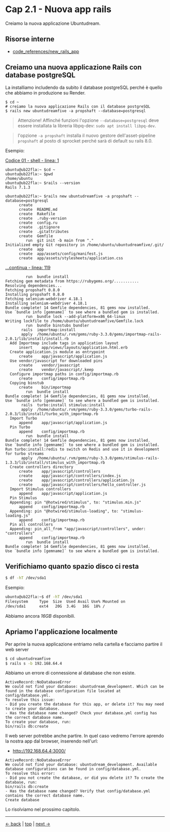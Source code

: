 # <a name="top"></a> Cap 2.1 - Nuova app rails

Creiamo la nuova applicazione Ubuntudream.



## Risorse interne

- [code_references/new_rails_app]()



## Creiamo una nuova applicazione Rails con database postgreSQL

La installiamo includendo da subito il database postgreSQL perché è quello che abbiamo in produzione su Render.

```shell
$ cd ~
# creiamo la nuova applicazione Rails con il database postgreSQL
$ rails new ubuntudreamfive -a propshaft --database=postgresql 
```

> Attenzione!
> Affinché funzioni l'opzione `--database=postgresql` deve essere installata la libreria libpq-dev: `sudo apt install libpq-dev`.

> l'opzione `-a propshaft` installa il nuovo gestore dell'asset-pipeline `propshaft` al posto di sprocket perché sarà di default su rails 8.0.

Esempio:

[Codice 01 - shell - linea: 1]()

```shell
ubuntu@ub22fla:~ $cd ~
ubuntu@ub22fla:~ $pwd
/home/ubuntu
ubuntu@ub22fla:~ $rails --version
Rails 7.1.3

ubuntu@ub22fla:~ $rails new ubuntudreamfive -a propshaft --database=postgresql
      create  
      create  README.md
      create  Rakefile
      create  .ruby-version
      create  config.ru
      create  .gitignore
      create  .gitattributes
      create  Gemfile
         run  git init -b main from "."
Initialized empty Git repository in /home/ubuntu/ubuntudreamfive/.git/
      create  app
      create  app/assets/config/manifest.js
      create  app/assets/stylesheets/application.css
```

[...continua - linea: 119]()

```shell
         run  bundle install
Fetching gem metadata from https://rubygems.org/...........
Resolving dependencies...
Fetching propshaft 0.8.0
Installing propshaft 0.8.0
Fetching selenium-webdriver 4.18.1
Installing selenium-webdriver 4.18.1
Bundle complete! 14 Gemfile dependencies, 81 gems now installed.
Use `bundle info [gemname]` to see where a bundled gem is installed.
         run  bundle lock --add-platform=x86_64-linux
Writing lockfile to /home/ubuntu/ubuntudreamfive/Gemfile.lock
         run  bundle binstubs bundler
       rails  importmap:install
       apply  /home/ubuntu/.rvm/gems/ruby-3.3.0/gems/importmap-rails-2.0.1/lib/install/install.rb
  Add Importmap include tags in application layout
      insert    app/views/layouts/application.html.erb
  Create application.js module as entrypoint
      create    app/javascript/application.js
  Use vendor/javascript for downloaded pins
      create    vendor/javascript
      create    vendor/javascript/.keep
  Configure importmap paths in config/importmap.rb
      create    config/importmap.rb
  Copying binstub
      create    bin/importmap
         run  bundle install
Bundle complete! 14 Gemfile dependencies, 81 gems now installed.
Use `bundle info [gemname]` to see where a bundled gem is installed.
       rails  turbo:install stimulus:install
       apply  /home/ubuntu/.rvm/gems/ruby-3.3.0/gems/turbo-rails-2.0.3/lib/install/turbo_with_importmap.rb
  Import Turbo
      append    app/javascript/application.js
  Pin Turbo
      append    config/importmap.rb
         run  bundle install
Bundle complete! 14 Gemfile dependencies, 81 gems now installed.
Use `bundle info [gemname]` to see where a bundled gem is installed.
Run turbo:install:redis to switch on Redis and use it in development for turbo streams
       apply  /home/ubuntu/.rvm/gems/ruby-3.3.0/gems/stimulus-rails-1.3.3/lib/install/stimulus_with_importmap.rb
  Create controllers directory
      create    app/javascript/controllers
      create    app/javascript/controllers/index.js
      create    app/javascript/controllers/application.js
      create    app/javascript/controllers/hello_controller.js
  Import Stimulus controllers
      append    app/javascript/application.js
  Pin Stimulus
  Appending: pin "@hotwired/stimulus", to: "stimulus.min.js"
      append    config/importmap.rb
  Appending: pin "@hotwired/stimulus-loading", to: "stimulus-loading.js"
      append    config/importmap.rb
  Pin all controllers
  Appending: pin_all_from "app/javascript/controllers", under: "controllers"
      append    config/importmap.rb
         run  bundle install
Bundle complete! 14 Gemfile dependencies, 81 gems now installed.
Use `bundle info [gemname]` to see where a bundled gem is installed.
```



## Verifichiamo quanto spazio disco ci resta

```bash
$ df -hT /dev/sda1
```

Esempio:

```bash
ubuntu@ub22fla:~$ df -hT /dev/sda1
Filesystem     Type  Size  Used Avail Use% Mounted on
/dev/sda1      ext4   20G  3.4G   16G  18% /
```

Abbiamo ancora *16GB* disponibili.



## Apriamo l'applicazione localmente

Per aprire la nuova applicazione entriamo nella cartella e facciamo partire il web server

```bash
$ cd ubuntudreamfive
$ rails s -b 192.168.64.4
```

Abbiamo un errore di connessione al database che non esiste.

```shell
ActiveRecord::NoDatabaseError
We could not find your database: ubuntudream_development. Which can be found in the database configuration file located at config/database.yml.
To resolve this issue:
- Did you create the database for this app, or delete it? You may need to create your database.
- Has the database name changed? Check your database.yml config has the correct database name.
To create your database, run:
bin/rails db:create
```

Il web server potrebbe anche partire.
In quel caso vedremo l'errore aprendo la nostra app dal browser, inserendo nell'url:

- http://192.168.64.4:3000/

```shell
ActiveRecord::NoDatabaseError
We could not find your database: ubuntudream_development. Available database configurations can be found in config/database.yml.
To resolve this error:
- Did you not create the database, or did you delete it? To create the database, run:
bin/rails db:create
- Has the database name changed? Verify that config/database.yml contains the correct database name.
Create database
```

Lo risolviamo nel prossimo capitolo.



---

[<- back](https://github.com/flaviobordonidev/leanpubabrandnewcms/blob/master/ubuntudream/01-new_app/05_00-authorization-more_roles-it.md)
 | [top](#top) |
[next ->](https://github.com/flaviobordonidev/leanpubabrandnewcms/blob/master/ubuntudream/01-new_app/02_00-eg_posts_pagination-it.md)
